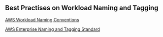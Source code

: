 ## Best Practises on Workload Naming and Tagging

[AWS Workload Naming Conventions](https://peritossolutions.com/aws/aws-workload-naming-convention/)

[AWS Enterprise Naming and Tagging Standard](https://github.com/osodevops/aws-enterprise-naming-tagging-standard)